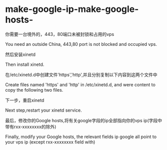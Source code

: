# make-google-ip-make-google-hosts-
你需要一台境外的，443，80端口未被封锁和占用的vps


You need an outside China, 443,80 port is not blocked and occupied vps.


然后安装xinetd


Then install xinetd.


在/etc/xinetd.d中创建文件'https','http',并且分别复制以下内容到这两个文件中


Create  files named 'https' and 'http' in /etc/xinetd.d, and were content to copy the following two files.


下一步，重启xinetd

Next step,restart your xinetd service.

最后，修改你的Google hosts,将有关google字段的ip全部指向你的vps ip(字段中带有rxx-xxxxxxxx的除外)

Finally, modify your Google hosts, the relevant fields ip google all point to your vps ip (except rxx-xxxxxxxx field with)
